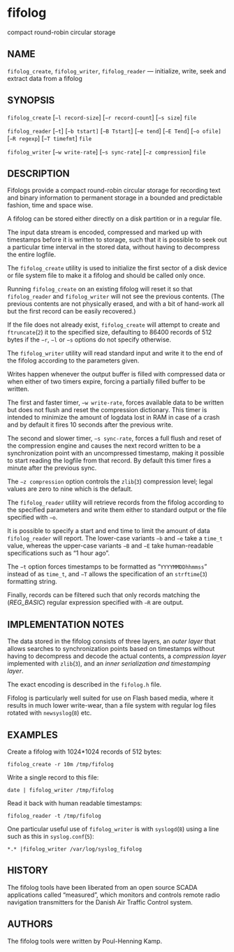<!-- SPDX-License-Identifier: BSD-2-Clause -->
<!-- Copyright (c) 2005-2008 Poul-Henning Kamp -->
<!-- Copyright (c) 2023 Jeffrey H. Johnson <trnsz@pobox.com> -->
# fifolog

compact round-robin circular storage

## NAME

`fifolog_create`, `fifolog_writer`, `fifolog_reader` —
    initialize, write, seek and extract data from a fifolog

## SYNOPSIS

`fifolog_create` [`−l record-size`] [`−r record-count`] [`−s size`] `file`

`fifolog_reader` [`−t`] [`−b tstart]` [`−B Tstart`] [`−e tend`]
    [`−E Tend`] [`−o ofile]` [`−R regexp`] [`−T timefmt`] `file`

`fifolog_writer` [`−w write-rate`] [`−s sync-rate`] [`−z compression`] `file`

## DESCRIPTION

Fifologs provide a compact round-robin circular storage for recording
text and binary information to permanent storage in a bounded and
predictable fashion, time and space wise.

A fifolog can be stored either directly on a disk partition or in a
regular file.

The input data stream is encoded, compressed and marked up with
timestamps before it is written to storage, such that it is possible
to seek out a particular time interval in the stored data, without
having to decompress the entire logfile.

The `fifolog_create` utility is used to initialize the first sector of
a disk device or file system file to make it a fifolog and should be
called only once.

Running `fifolog_create` on an existing fifolog will reset it so
that `fifolog_reader` and `fifolog_writer` will not see the previous
contents. (The previous contents are not physically erased, and with
a bit of hand-work all but the first record can be easily recovered.)

If the file does not already exist, `fifolog_create` will attempt
to create and `ftruncate`(`2`) it to the specified size, defaulting to
86400 records of 512 bytes if the `−r`, `−l` or `−s` options do not
specify otherwise.

The `fifolog_writer` utility will read standard input and write it to
the end of the fifolog according to the parameters given.

Writes happen whenever the output buffer is filled with compressed
data or when either of two timers expire, forcing a partially filled
buffer to be written.

The first and faster timer, `−w write-rate`, forces available
data to be written but does not flush and reset the compression
dictionary. This timer is intended to minimize the amount of logdata
lost in RAM in case of a crash and by default it fires 10 seconds
after the previous write.

The second and slower timer, `−s sync-rate`, forces a full flush and
reset of the compression engine and causes the next record written
to be a synchronization point with an uncompressed timestamp, making
it possible to start reading the logfile from that record. By default
this timer fires a minute after the previous sync.

The `−z compression` option controls the `zlib`(`3`) compression level;
legal values are zero to nine which is the default.

The `fifolog_reader` utility will retrieve records from the fifolog
according to the specified parameters and write them either to
standard output or the file specified with `−o`.

It is possible to specify a start and end time to limit the amount
of data `fifolog_reader` will report.  The lower-case variants `−b`
and `−e` take a `time_t` value, whereas the upper-case variants `−B`
and `−E` take human-readable specifications such as “1 hour ago”.

The `−t` option forces timestamps to be formatted as
“`YYYYMMDDhhmmss`” instead of as `time_t`, and `−T` allows the
specification of an `strftime`(`3`) formatting string.

Finally, records can be filtered such that only records matching the
(*REG_BASIC*) regular expression specified with `−R` are output.

## IMPLEMENTATION NOTES

The data stored in the fifolog consists of three layers, an
*outer layer* that allows searches to synchronization points based
on timestamps without having to decompress and decode the actual
contents, a *compression layer* implemented with `zlib`(`3`), and an
*inner serialization and timestamping layer*.

The exact encoding is described in the `fifolog.h` file.

Fifolog is particularly well suited for use on Flash based media,
where it results in much lower write-wear, than a file system with
regular log files rotated with `newsyslog`(`8`) etc.

## EXAMPLES

Create a fifolog with 1024*1024 records of 512 bytes:

`fifolog_create -r 10m /tmp/fifolog`

Write a single record to this file:

`date | fifolog_writer /tmp/fifolog`

Read it back with human readable timestamps:

`fifolog_reader -t /tmp/fifolog`

One particular useful use of `fifolog_writer` is with `syslogd`(`8`) using
a line such as this in `syslog.conf`(`5`):

`*.* |fifolog_writer /var/log/syslog_fifolog`

## HISTORY

The fifolog tools have been liberated from an open source SCADA
applications called “measured”, which monitors and controls
remote radio navigation transmitters for the Danish Air Traffic
Control system.

## AUTHORS

The fifolog tools were written by Poul-Henning Kamp.
